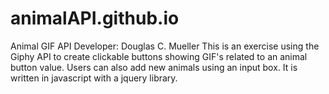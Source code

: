 # animalAPI.github.io
Animal GIF API
Developer: Douglas C. Mueller
This is an exercise using the Giphy API to create clickable buttons showing GIF's related to an animal button value.  Users can also add new animals using an input box. It is written in javascript with a jquery library. 
